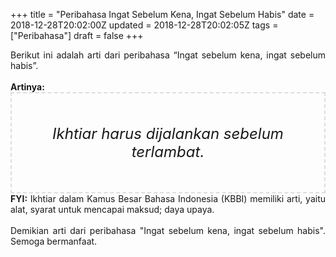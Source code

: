 +++
title = "Peribahasa Ingat Sebelum Kena, Ingat Sebelum Habis"
date = 2018-12-28T20:02:00Z
updated = 2018-12-28T20:02:05Z
tags = ["Peribahasa"]
draft = false
+++

<div dir="ltr" style="text-align: left;" trbidi="on"><div style="text-align: justify;">Berikut ini adalah arti dari peribahasa “Ingat sebelum kena, ingat sebelum habis”.</div><br /><div style="text-align: justify;"><b>Artinya:</b></div><div style="border: 2px dashed #ddd; font-size: 24px; height: auto; margin: 0 auto; padding: 50px; text-align: center; width: auto;"><i>Ikhtiar harus dijalankan sebelum terlambat.</i></div><div style="text-align: justify;"><b>FYI:</b> Ikhtiar dalam Kamus Besar Bahasa Indonesia (KBBI) memiliki arti, yaitu alat, syarat untuk mencapai maksud; daya upaya.</div><br /><div style="text-align: justify;">Demikian arti dari peribahasa "Ingat sebelum kena, ingat sebelum habis". Semoga bermanfaat. </div></div>
